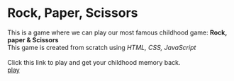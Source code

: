 # Rock, Paper, Scissors #
This is a game where we can play our most famous childhood game: **Rock, paper & Scissors**
<br>
This game is created from scratch using _HTML, CSS, JavaScript_
<br>
<br>
Click this link to play and get your childhood memory back.
<br>
[play]()

